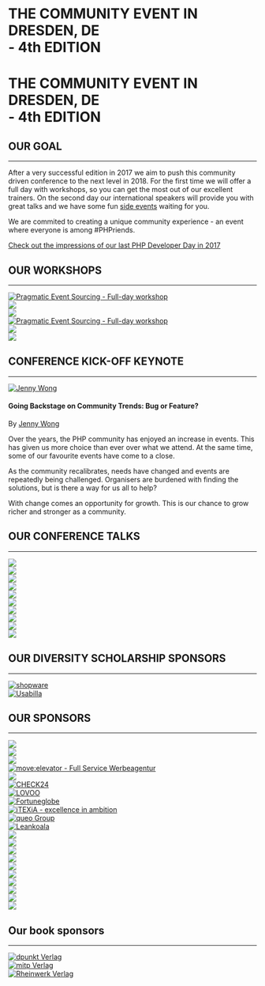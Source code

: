 <div id="venue-cover" class="hidden-xs hidden-sm hidden-md">
    <div class="teaser">
        <h1>
            THE COMMUNITY EVENT IN DRESDEN, DE<br>
            - 4th EDITION
        </h1>
    </div>
</div>

<h1 class="hidden-lg">
    THE COMMUNITY EVENT IN DRESDEN, DE<br>
    - 4th EDITION
</h1>

## OUR GOAL

---

After a very successful edition in 2017 we aim to push this community driven conference to the next level in 2018.
For the first time we will offer a full day with workshops, so you can get the most out of our excellent trainers.
On the second day our international speakers will provide you with great talks and we have some fun 
[side events](@baseUrl@/side-events.html) waiting for you.

We are commited to creating a unique community experience - an event where everyone is among #<span class="text-danger">PHP</span>riends.

[<i class="fa fa-clock-o"></i> Check out the impressions of our last PHP Developer Day in 2017](https://2017.phpdd.org/en/)

<a name="workshops"></a>
## OUR WORKSHOPS

---

<div class="row">
    <div class="col-xs-12 col-sm-12 col-md-6 col-lg-6">
        <a href="@baseUrl@/workshops.html#pragmatic-tdd" title="Prgamatic TDD">
            <img src="@baseUrl@/assets/images/workshops/fullday-pragmatic-tdd.png" class="img-responsive img-tutorial" alt="Pragmatic Event Sourcing - Full-day workshop">
        </a>
    </div>
    <div class="col-xs-12 col-sm-12 col-md-6 col-lg-6">
        <a href="@baseUrl@/workshops.html#hack-this-workshop" title="Hack this workshop">
            <img src="@baseUrl@/assets/images/workshops/halfday-hack-this-workshop.png" class="img-responsive img-tutorial">
        </a>
        <br>
        <a href="@baseUrl@/workshops.html#pentesting-dos-and-donts" title="Pentesting do's and dont's">
            <img src="@baseUrl@/assets/images/workshops/halfday-pentesting-dos-and-donts.png" class="img-responsive img-tutorial">
        </a>
    </div>
</div>
<div class="row">
    <div class="col-xs-12 col-sm-12 col-md-6 col-lg-6">
        <a href="@baseUrl@/workshops.html#pragmatic-event-sourcing" title="Prgamatic Event Sourcing">
            <img src="@baseUrl@/assets/images/workshops/fullday-pragmatic-event-sourcing.png" class="img-responsive img-tutorial" alt="Pragmatic Event Sourcing - Full-day workshop">
        </a>
    </div>
    <div class="col-xs-12 col-sm-12 col-md-6 col-lg-6">
        <a href="@baseUrl@/workshops.html#event-storming-for-fun-and-profit" title="Event Storming for fun and profit!">
            <img src="@baseUrl@/assets/images/workshops/halfday-event-storming-for-fun-and-profit.png" class="img-responsive img-tutorial">
        </a>
        <br>
        <a href="@baseUrl@/workshops.html#your-app-lives-on-a-network" title="Your app lives on a network - networking for PHP devs">
            <img src="@baseUrl@/assets/images/workshops/halfday-your-app-lives-on-a-network.png" class="img-responsive img-tutorial">
        </a>
    </div>
</div>

<a name="keynote"></a>
## CONFERENCE KICK-OFF KEYNOTE

---

<div class="row">
    <div class="col-xs-12 col-sm-12 col-md-3 col-md-4">
        <a href="@baseUrl@/speakers.html#jenny-wong" title="Jenny Wong on Twitter">
            <img src="@baseUrl@/assets/images/speakers/jenny-wong_400x400.jpg" alt="Jenny Wong" class="img-responsive img-rounded blockspace">
        </a>
    </div>
    <div class="col-xs-12 col-sm-12 col-md-9 col-md-8">
        <h4>Going Backstage on Community Trends: Bug or Feature?</h4>
        <p>
            By <a href="@baseUrl@/speakers.html#jenny-wong" title="Profile of Jenny Wong">Jenny Wong</a>
        </p>
        <p>
            Over the years, the PHP community has enjoyed an increase in events. This has given us more choice than ever over what we attend. At the same time, some of our favourite events have come to a close. 
        </p><p>    
            As the community recalibrates, needs have changed and events are repeatedly being challenged. Organisers are burdened with finding the solutions, but is there a way for us all to help? 
        </p><p>    
            With change comes an opportunity for growth. This is our chance to grow richer and stronger as a community.
        </p>
    </div>
</div>

<a name="sessions"></a>
## OUR CONFERENCE TALKS

---

<div class="row">
    <div class="col-xs-12 col-sm-12 col-md-6 col-lg-6">
        <a href="@baseUrl@/talks.html#does-the-spl-still-have-any-relevance-in-the-brave-new-world-of-php7">
            <img src="@baseUrl@/assets/images/talks/mark-baker-spl-in-php7.png" class="img-responsive img-tutorial">
        </a>
    </div>
    <div class="col-xs-12 col-sm-12 col-md-6 col-lg-6">
        <a href="@baseUrl@/talks.html#getting-started-with-kubernetes">
            <img src="@baseUrl@/assets/images/talks/bastian-hofmann-kubernetes.png" class="img-responsive img-tutorial">
        </a>
    </div>
    <div class="col-xs-12 col-sm-12 col-md-6 col-lg-6">
        <a href="@baseUrl@/talks.html#zero-downtime-database-migrations-and-deployments">
            <img src="@baseUrl@/assets/images/talks/ondrej-mirtes-database-migrations.png" class="img-responsive img-tutorial">
        </a>
    </div>
    <div class="col-xs-12 col-sm-12 col-md-6 col-lg-6">
        <a href="@baseUrl@/talks.html#climbing-the-abstract-syntax-tree">
            <img src="@baseUrl@/assets/images/talks/james-titcumb-ast.png" class="img-responsive img-tutorial">
        </a>
    </div>
    <div class="col-xs-12 col-sm-12 col-md-6 col-lg-6">
        <a href="@baseUrl@/talks.html#large-scale-website-performance-optimisation-tricks">
            <img src="@baseUrl@/assets/images/talks/georgiana-gligor-website-performance.png" class="img-responsive img-tutorial">
        </a>
    </div>
    <div class="col-xs-12 col-sm-12 col-md-6 col-lg-6">
        <a href="@baseUrl@/talks.html#application-metrics-with-prometheus">
            <img src="@baseUrl@/assets/images/talks/rafael-dohms-prometheus.png" class="img-responsive img-tutorial">
        </a>
    </div>
    <div class="col-xs-12 col-sm-12 col-md-6 col-lg-6">
        <a href="@baseUrl@/talks.html#mutation-testing-better-code-by-making-bugs">
            <img src="@baseUrl@/assets/images/talks/theo-fidry-mutation-testing.png" class="img-responsive img-tutorial">
        </a>
    </div>
    <div class="col-xs-12 col-sm-12 col-md-6 col-lg-6">
        <a href="@baseUrl@/talks.html#profiling-php-applications">
            <img src="@baseUrl@/assets/images/talks/ike-devolder-profiling-php.png" class="img-responsive img-tutorial">
        </a>
    </div>
    <div class="col-xs-12 col-sm-12 col-md-6 col-lg-6">
        <a href="@baseUrl@/talks.html#asynchronous-request-processing">
            <img src="@baseUrl@/assets/images/talks/jan-gregor-emge-triebel-async-request-processing.png" class="img-responsive img-tutorial">
        </a>
    </div>
    <div class="col-xs-12 col-sm-12 col-md-6 col-lg-6">
        <a href="@baseUrl@/talks.html#how-to-handle-shit">
            <img src="@baseUrl@/assets/images/talks/andreas-heigl-how-to-handle-shit.png" class="img-responsive img-tutorial">
        </a>
    </div>
</div>

<a name="scholarship-sponsors"></a>
## OUR DIVERSITY SCHOLARSHIP SPONSORS

---

<div class="row">
    <div class="col-xs-12 col-sm-6 col-md-3 col-lg-3">
        <a href="https://en.shopware.com" target="_blank" title="shopware - The trendsetting eCommerce platform to power your online business">
            <img src="@baseUrl@/assets/images/sponsors/shopware.png" alt="shopware" class="img-responsive img-sponsor">
        </a>
    </div>
    <div class="col-xs-12 col-sm-6 col-md-3 col-lg-3">
        <a href="https://usabilla.com" target="_blank" title="Usabilla - The Standard in User Feedback">
            <img src="@baseUrl@/assets/images/sponsors/usabilla.png" alt="Usabilla" class="img-responsive img-sponsor">
        </a>
    </div>
    <div class="col-xs-12 col-sm-6 col-md-3 col-lg-3"></div>
    <div class="col-xs-12 col-sm-6 col-md-3 col-lg-3"></div>
</div>

<a name="sponsors"></a>
## OUR SPONSORS

---

<div class="row">
    <div class="col-xs-12 col-sm-12 col-md-6 col-lg-6">
        <a href="@baseUrl@/become-sponsor.html#platin" title="Become a PLATIN sponsor">
            <img src="https://placehold.it/439x270/f3f3f3/000000/?text=PLATIN" class="img-responsive img-sponsor">
        </a>
    </div>
    <div class="col-xs-12 col-sm-12 col-md-6 col-lg-6">
        <a href="@baseUrl@/become-sponsor.html#platin" title="Become a PLATIN sponsor">
            <img src="https://placehold.it/439x270/f3f3f3/000000/?text=PLATIN" class="img-responsive img-sponsor">
        </a>
    </div>
</div>
<div class="row">
    <div class="col-xs-12 col-sm-12 col-md-4 col-lg-4">
        <a href="@baseUrl@/become-sponsor.html#gold" title="Become a GOLD sponsor">
            <img src="https://placehold.it/292x265/f3f3f3/000000/?text=GOLD" class="img-responsive img-sponsor">
        </a>
    </div>
    <div class="col-xs-12 col-sm-12 col-md-4 col-lg-4">
        <a href="https://www.move-elevator.de" target="_blank" title="move:elevator - Full Service Werbeagentur">
            <img src="@baseUrl@/assets/images/sponsors/move_elevator_263x244.png" class="img-responsive img-sponsor" alt="move:elevator - Full Service Werbeagentur">
        </a>
    </div>
    <div class="col-xs-12 col-sm-12 col-md-4 col-lg-4">
        <a href="@baseUrl@/become-sponsor.html#gold" title="Become a GOLD sponsor">
            <img src="https://placehold.it/292x265/f3f3f3/000000/?text=GOLD" class="img-responsive img-sponsor">
        </a>
    </div>
</div>
<div class="row">
    <div class="col-xs-12 col-sm-6 col-md-3 col-lg-3">
        <a href="https://www.check24.de" target="_blank" title="CHECK24 - Versicherungen, Kredit, Strom, DSL & Reisen im Vergleich">
            <img src="@baseUrl@/assets/images/sponsors/check24_220x192.png" alt="CHECK24" class="img-responsive img-sponsor">
        </a>
    </div>
    <div class="col-xs-12 col-sm-6 col-md-3 col-lg-3">
        <a href="https://en.lovoo.com" target="_blank" title="LOVOO - Online dating app for flirting, chatting and getting to know new people">
            <img src="@baseUrl@/assets/images/sponsors/lovoo_220x192.png" alt="LOVOO" class="img-responsive img-sponsor">
        </a>
    </div>
    <div class="col-xs-12 col-sm-6 col-md-3 col-lg-3">
        <a href="https://www.fortuneglobe.com" target="_blank" title="Fortuneglobe | Full Service Agentur für Online Shops">
            <img src="@baseUrl@/assets/images/sponsors/fortuneglobe_220x192.png" alt="Fortuneglobe" class="img-responsive img-sponsor">
        </a>
    </div>
    <div class="col-xs-12 col-sm-6 col-md-3 col-lg-3">
        <a href="https://itexia.com" target="_blank" title="iTEXiA - excellence in ambition">
            <img src="@baseUrl@/assets/images/sponsors/itexia_220x192.png" alt="iTEXiA - excellence in ambition" class="img-responsive img-sponsor">
        </a>
    </div>
</div>
<div class="row">
    <div class="col-xs-6 col-sm-4 col-md-2 col-lg-2">
        <a href="https://www.queo.de" title="queo Group" target="_blank">
            <img src="@baseUrl@/assets/images/sponsors/queo_220x192.png" alt="queo Group" class="img-responsive img-sponsor">
        </a>
    </div>
    <div class="col-xs-6 col-sm-4 col-md-2 col-lg-2">
        <a href="https://www.leankoala.com" title="Leankoala - Rethink Web Testing" target="_blank">
            <img src="@baseUrl@/assets/images/sponsors/leankoala_220x192.png" alt="Leankoala" class="img-responsive img-sponsor">
        </a>
    </div>
    <div class="col-xs-6 col-sm-4 col-md-2 col-lg-2">
        <a href="@baseUrl@/become-sponsor.html#bronze" title="Become a BRONZE sponsor">
            <img src="https://placehold.it/220x192/f3f3f3/000000/?text=BRONZE" class="img-responsive img-sponsor">
        </a>
    </div>
    <div class="col-xs-6 col-sm-4 col-md-2 col-lg-2">
        <a href="@baseUrl@/become-sponsor.html#bronze" title="Become a BRONZE sponsor">
            <img src="https://placehold.it/220x192/f3f3f3/000000/?text=BRONZE" class="img-responsive img-sponsor">
        </a>
    </div>
    <div class="col-xs-6 col-sm-4 col-md-2 col-lg-2">
        <a href="@baseUrl@/become-sponsor.html#bronze" title="Become a BRONZE sponsor">
            <img src="https://placehold.it/220x192/f3f3f3/000000/?text=BRONZE" class="img-responsive img-sponsor">
        </a>
    </div>
    <div class="col-xs-6 col-sm-4 col-md-2 col-lg-2">
        <a href="@baseUrl@/become-sponsor.html#bronze" title="Become a BRONZE sponsor">
            <img src="https://placehold.it/220x192/f3f3f3/000000/?text=BRONZE" class="img-responsive img-sponsor">
        </a>
    </div>
    <div class="col-xs-6 col-sm-4 col-md-2 col-lg-2">
        <a href="@baseUrl@/become-sponsor.html#bronze" title="Become a BRONZE sponsor">
            <img src="https://placehold.it/220x192/f3f3f3/000000/?text=BRONZE" class="img-responsive img-sponsor">
        </a>
    </div>
    <div class="col-xs-6 col-sm-4 col-md-2 col-lg-2">
        <a href="@baseUrl@/become-sponsor.html#bronze" title="Become a BRONZE sponsor">
            <img src="https://placehold.it/220x192/f3f3f3/000000/?text=BRONZE" class="img-responsive img-sponsor">
        </a>
    </div>
    <div class="col-xs-6 col-sm-4 col-md-2 col-lg-2">
        <a href="@baseUrl@/become-sponsor.html#bronze" title="Become a BRONZE sponsor">
            <img src="https://placehold.it/220x192/f3f3f3/000000/?text=BRONZE" class="img-responsive img-sponsor">
        </a>
    </div>
    <div class="col-xs-6 col-sm-4 col-md-2 col-lg-2">
        <a href="@baseUrl@/become-sponsor.html#bronze" title="Become a BRONZE sponsor">
            <img src="https://placehold.it/220x192/f3f3f3/000000/?text=BRONZE" class="img-responsive img-sponsor">
        </a>
    </div>
    <div class="col-xs-6 col-sm-4 col-md-2 col-lg-2">
        <a href="@baseUrl@/become-sponsor.html#bronze" title="Become a BRONZE sponsor">
            <img src="https://placehold.it/220x192/f3f3f3/000000/?text=BRONZE" class="img-responsive img-sponsor">
        </a>
    </div>
    <div class="col-xs-6 col-sm-4 col-md-2 col-lg-2">
        <a href="@baseUrl@/become-sponsor.html#bronze" title="Become a BRONZE sponsor">
            <img src="https://placehold.it/220x192/f3f3f3/000000/?text=BRONZE" class="img-responsive img-sponsor">
        </a>
    </div>
</div>

## Our book sponsors

---

<div class="row">
    <div class="col-xs-4 col-sm-4 col-md-4 col-lg-4 text-center">
        <a href="https://www.dpunkt.de" target="_blank" title="dpunkt Verlag">
            <img src="@baseUrl@/assets/images/sponsors/dpunkt_verlag.png" alt="dpunkt Verlag" class="img-responsive img-sponsor">
        </a>
    </div>
    <div class="col-xs-4 col-sm-4 col-md-4 col-lg-4 text-center">
        <a href="https://mitp.de" target="_blank" title="mitp Verlag">
            <img src="@baseUrl@/assets/images/sponsors/mitp-verlag.png" alt="mitp Verlag" class="img-responsive img-sponsor">
        </a>
    </div>
    <div class="col-xs-4 col-sm-4 col-md-4 col-lg-4 text-center">
        <a href="https://www.rheinwerk-verlag.de" target="_blank" title="Rheinwerk Verlag">
            <img src="@baseUrl@/assets/images/sponsors/rheinwerk-verlag.png" alt="Rheinwerk Verlag" class="img-responsive img-sponsor">
        </a>
    </div>
</div>
